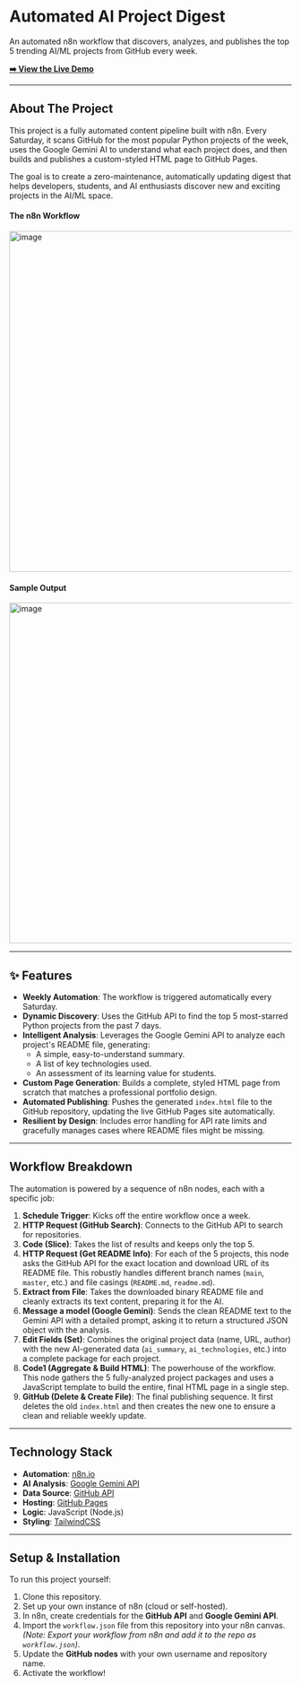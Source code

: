 # Automated AI Project Digest

An automated n8n workflow that discovers, analyzes, and publishes the top 5 trending AI/ML projects from GitHub every week.

**[➡️ View the Live Demo](https://manojdox.github.io/ai-daily-digest/)**

---

## About The Project

This project is a fully automated content pipeline built with n8n. Every Saturday, it scans GitHub for the most popular Python projects of the week, uses the Google Gemini AI to understand what each project does, and then builds and publishes a custom-styled HTML page to GitHub Pages.

The goal is to create a zero-maintenance, automatically updating digest that helps developers, students, and AI enthusiasts discover new and exciting projects in the AI/ML space.

#### **The n8n Workflow**
<img width="1073" height="608" alt="image" src="https://github.com/user-attachments/assets/8a85edc2-ba35-48d5-91ff-e8cd9f5e3159" />


#### **Sample Output**
<img width="1073" height="608" alt="image" src="https://github.com/user-attachments/assets/78fea017-27d1-4a58-8ad1-18e28c992ea4" />



---

## ✨ Features

* **Weekly Automation**: The workflow is triggered automatically every Saturday.
* **Dynamic Discovery**: Uses the GitHub API to find the top 5 most-starred Python projects from the past 7 days.
* **Intelligent Analysis**: Leverages the Google Gemini API to analyze each project's README file, generating:
    * A simple, easy-to-understand summary.
    * A list of key technologies used.
    * An assessment of its learning value for students.
* **Custom Page Generation**: Builds a complete, styled HTML page from scratch that matches a professional portfolio design.
* **Automated Publishing**: Pushes the generated `index.html` file to the GitHub repository, updating the live GitHub Pages site automatically.
* **Resilient by Design**: Includes error handling for API rate limits and gracefully manages cases where README files might be missing.

---

## Workflow Breakdown

The automation is powered by a sequence of n8n nodes, each with a specific job:

1.  **Schedule Trigger**: Kicks off the entire workflow once a week.
2.  **HTTP Request (GitHub Search)**: Connects to the GitHub API to search for repositories.
3.  **Code (Slice)**: Takes the list of results and keeps only the top 5.
4.  **HTTP Request (Get README Info)**: For each of the 5 projects, this node asks the GitHub API for the exact location and download URL of its README file. This robustly handles different branch names (`main`, `master`, etc.) and file casings (`README.md`, `readme.md`).
5.  **Extract from File**: Takes the downloaded binary README file and cleanly extracts its text content, preparing it for the AI.
6.  **Message a model (Google Gemini)**: Sends the clean README text to the Gemini API with a detailed prompt, asking it to return a structured JSON object with the analysis.
7.  **Edit Fields (Set)**: Combines the original project data (name, URL, author) with the new AI-generated data (`ai_summary`, `ai_technologies`, etc.) into a complete package for each project.
8.  **Code1 (Aggregate & Build HTML)**: The powerhouse of the workflow. This node gathers the 5 fully-analyzed project packages and uses a JavaScript template to build the entire, final HTML page in a single step.
9.  **GitHub (Delete & Create File)**: The final publishing sequence. It first deletes the old `index.html` and then creates the new one to ensure a clean and reliable weekly update.

---

## Technology Stack

* **Automation**: [n8n.io](https://n8n.io/)
* **AI Analysis**: [Google Gemini API](https://ai.google.dev/)
* **Data Source**: [GitHub API](https://docs.github.com/en/rest)
* **Hosting**: [GitHub Pages](https://pages.github.com/)
* **Logic**: JavaScript (Node.js)
* **Styling**: [TailwindCSS](https://tailwindcss.com/)

---

## Setup & Installation

To run this project yourself:

1.  Clone this repository.
2.  Set up your own instance of n8n (cloud or self-hosted).
3.  In n8n, create credentials for the **GitHub API** and **Google Gemini API**.
4.  Import the `workflow.json` file from this repository into your n8n canvas. *(Note: Export your workflow from n8n and add it to the repo as `workflow.json`)*.
5.  Update the **GitHub nodes** with your own username and repository name.
6.  Activate the workflow!
